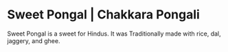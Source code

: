 # Sweet Pongal | Chakkara Pongali

Sweet Pongal is a  sweet for Hindus. It was Traditionally made with rice, dal, jaggery, and ghee. 



